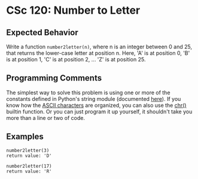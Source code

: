 # CSc 120: Number to Letter

## Expected Behavior
Write a function `number2letter(n)`, where n is an integer between 0 and 25, that returns the lower-case letter at position n. Here, 'A' is at position 0, 'B' is at position 1, 'C' is at position 2, ... 'Z' is at position 25.

## Programming Comments
The simplest way to solve this problem is using one or more of the constants defined in Python's string module (documented [here](https://docs.python.org/3.5/library/string.html)). If you know how the [ASCII characters](http://www.asciitable.com/) are organized, you can also use the [chr()](https://docs.python.org/3.7/library/functions.html#chr) builtin function. Or you can just program it up yourself, it shouldn't take you more than a line or two of code.

## Examples

```
number2letter(3)
return value: 'D'

number2letter(17)
return value: 'R'
```